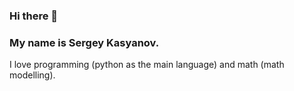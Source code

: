 ### Hi there 👋

### My name is Sergey Kasyanov.

I love programming (python as the main language) and math (math modelling).
